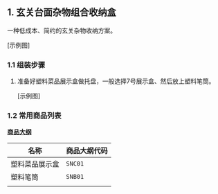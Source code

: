 ## 1. 玄关台面杂物组合收纳盒

一种低成本、简约的玄关杂物收纳方案。

[示例图]

### 1.1 组装步骤

1. 准备好塑料菜品展示盒做托盘，一般选择7号展示盒、然后放上塑料笔筒。

    [示例图]

### 1.2 常用商品列表

**[商品大纲](https://gitee.com/kukela/diy-furniture/tree/master/doc/商品大纲.md)**

| 名称 | 商品大纲代码 |
| - | - |
| 塑料菜品展示盒 | `SNC01` |
| 塑料笔筒 | `SNB01` |
| | |